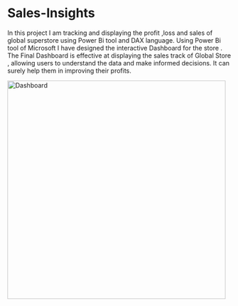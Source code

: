 # Sales-Insights
In this project I am tracking and displaying the profit ,loss and sales of global superstore using Power Bi tool and DAX language.
Using Power Bi tool of Microsoft I have designed the interactive Dashboard for the store .
The Final Dashboard is effective at displaying the sales track of Global Store , allowing users to understand the data and make informed decisions.
It can surely help them in improving their profits.

<img width="491" alt="Dashboard" src="https://user-images.githubusercontent.com/95515278/229354921-56907218-3143-499c-8662-a1b06b0cae26.png">

